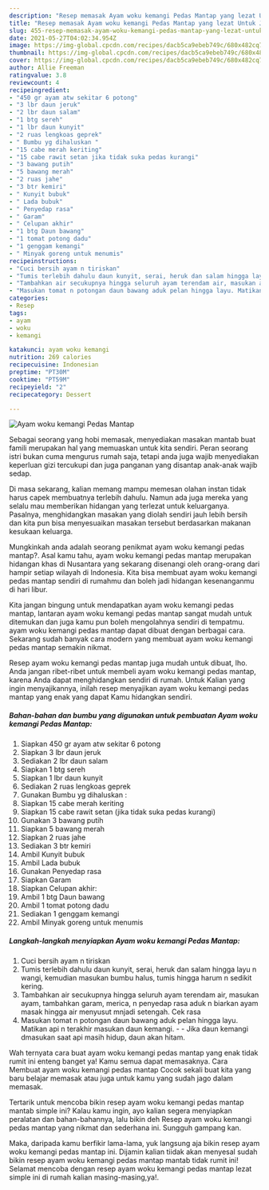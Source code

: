```yaml
---
description: "Resep memasak Ayam woku kemangi Pedas Mantap yang lezat Untuk Jualan"
title: "Resep memasak Ayam woku kemangi Pedas Mantap yang lezat Untuk Jualan"
slug: 455-resep-memasak-ayam-woku-kemangi-pedas-mantap-yang-lezat-untuk-jualan
date: 2021-05-27T04:02:34.954Z
image: https://img-global.cpcdn.com/recipes/dacb5ca9ebeb749c/680x482cq70/ayam-woku-kemangi-pedas-mantap-foto-resep-utama.jpg
thumbnail: https://img-global.cpcdn.com/recipes/dacb5ca9ebeb749c/680x482cq70/ayam-woku-kemangi-pedas-mantap-foto-resep-utama.jpg
cover: https://img-global.cpcdn.com/recipes/dacb5ca9ebeb749c/680x482cq70/ayam-woku-kemangi-pedas-mantap-foto-resep-utama.jpg
author: Allie Freeman
ratingvalue: 3.8
reviewcount: 4
recipeingredient:
- "450 gr ayam atw sekitar 6 potong"
- "3 lbr daun jeruk"
- "2 lbr daun salam"
- "1 btg sereh"
- "1 lbr daun kunyit"
- "2 ruas lengkoas geprek"
- " Bumbu yg dihaluskan "
- "15 cabe merah keriting"
- "15 cabe rawit setan jika tidak suka pedas kurangi"
- "3 bawang putih"
- "5 bawang merah"
- "2 ruas jahe"
- "3 btr kemiri"
- " Kunyit bubuk"
- " Lada bubuk"
- " Penyedap rasa"
- " Garam"
- " Celupan akhir"
- "1 btg Daun bawang"
- "1 tomat potong dadu"
- "1 genggam kemangi"
- " Minyak goreng untuk menumis"
recipeinstructions:
- "Cuci bersih ayam n tiriskan"
- "Tumis terlebih dahulu daun kunyit, serai, heruk dan salam hingga layu n wangi, kemudian masukan bumbu halus, tumis hingga harum n sedikit kering."
- "Tambahkan air secukupnya hingga seluruh ayam terendam air, masukan ayam, tambahkan garam, merica, n penyedap rasa aduk n biarkan ayam masak hingga air menyusut mnjadi setengah. Cek rasa"
- "Masukan tomat n potongan daun bawang aduk pelan hingga layu. Matikan api n terakhir masukan daun kemangi.  Jika daun kemangi dmasukan saat api masih hidup, daun akan hitam."
categories:
- Resep
tags:
- ayam
- woku
- kemangi

katakunci: ayam woku kemangi 
nutrition: 269 calories
recipecuisine: Indonesian
preptime: "PT30M"
cooktime: "PT59M"
recipeyield: "2"
recipecategory: Dessert

---
```



![Ayam woku kemangi Pedas Mantap](https://img-global.cpcdn.com/recipes/dacb5ca9ebeb749c/680x482cq70/ayam-woku-kemangi-pedas-mantap-foto-resep-utama.jpg)

Sebagai seorang yang hobi memasak, menyediakan masakan mantab buat famili merupakan hal yang memuaskan untuk kita sendiri. Peran seorang istri bukan cuma mengurus rumah saja, tetapi anda juga wajib menyediakan keperluan gizi tercukupi dan juga panganan yang disantap anak-anak wajib sedap.

Di masa  sekarang, kalian memang mampu memesan olahan instan tidak harus capek membuatnya terlebih dahulu. Namun ada juga mereka yang selalu mau memberikan hidangan yang terlezat untuk keluarganya. Pasalnya, menghidangkan masakan yang diolah sendiri jauh lebih bersih dan kita pun bisa menyesuaikan masakan tersebut berdasarkan makanan kesukaan keluarga. 



Mungkinkah anda adalah seorang penikmat ayam woku kemangi pedas mantap?. Asal kamu tahu, ayam woku kemangi pedas mantap merupakan hidangan khas di Nusantara yang sekarang disenangi oleh orang-orang dari hampir setiap wilayah di Indonesia. Kita bisa membuat ayam woku kemangi pedas mantap sendiri di rumahmu dan boleh jadi hidangan kesenanganmu di hari libur.

Kita jangan bingung untuk mendapatkan ayam woku kemangi pedas mantap, lantaran ayam woku kemangi pedas mantap sangat mudah untuk ditemukan dan juga kamu pun boleh mengolahnya sendiri di tempatmu. ayam woku kemangi pedas mantap dapat dibuat dengan berbagai cara. Sekarang sudah banyak cara modern yang membuat ayam woku kemangi pedas mantap semakin nikmat.

Resep ayam woku kemangi pedas mantap juga mudah untuk dibuat, lho. Anda jangan ribet-ribet untuk membeli ayam woku kemangi pedas mantap, karena Anda dapat menghidangkan sendiri di rumah. Untuk Kalian yang ingin menyajikannya, inilah resep menyajikan ayam woku kemangi pedas mantap yang enak yang dapat Kamu hidangkan sendiri.

<!--inarticleads1-->

##### Bahan-bahan dan bumbu yang digunakan untuk pembuatan Ayam woku kemangi Pedas Mantap:

1. Siapkan 450 gr ayam atw sekitar 6 potong
1. Siapkan 3 lbr daun jeruk
1. Sediakan 2 lbr daun salam
1. Siapkan 1 btg sereh
1. Siapkan 1 lbr daun kunyit
1. Sediakan 2 ruas lengkoas geprek
1. Gunakan  Bumbu yg dihaluskan :
1. Siapkan 15 cabe merah keriting
1. Siapkan 15 cabe rawit setan (jika tidak suka pedas kurangi)
1. Gunakan 3 bawang putih
1. Siapkan 5 bawang merah
1. Siapkan 2 ruas jahe
1. Sediakan 3 btr kemiri
1. Ambil  Kunyit bubuk
1. Ambil  Lada bubuk
1. Gunakan  Penyedap rasa
1. Siapkan  Garam
1. Siapkan  Celupan akhir:
1. Ambil 1 btg Daun bawang
1. Ambil 1 tomat potong dadu
1. Sediakan 1 genggam kemangi
1. Ambil  Minyak goreng untuk menumis




<!--inarticleads2-->

##### Langkah-langkah menyiapkan Ayam woku kemangi Pedas Mantap:

1. Cuci bersih ayam n tiriskan
1. Tumis terlebih dahulu daun kunyit, serai, heruk dan salam hingga layu n wangi, kemudian masukan bumbu halus, tumis hingga harum n sedikit kering.
1. Tambahkan air secukupnya hingga seluruh ayam terendam air, masukan ayam, tambahkan garam, merica, n penyedap rasa aduk n biarkan ayam masak hingga air menyusut mnjadi setengah. Cek rasa
1. Masukan tomat n potongan daun bawang aduk pelan hingga layu. Matikan api n terakhir masukan daun kemangi. -  - Jika daun kemangi dmasukan saat api masih hidup, daun akan hitam.




Wah ternyata cara buat ayam woku kemangi pedas mantap yang enak tidak rumit ini enteng banget ya! Kamu semua dapat memasaknya. Cara Membuat ayam woku kemangi pedas mantap Cocok sekali buat kita yang baru belajar memasak atau juga untuk kamu yang sudah jago dalam memasak.

Tertarik untuk mencoba bikin resep ayam woku kemangi pedas mantap mantab simple ini? Kalau kamu ingin, ayo kalian segera menyiapkan peralatan dan bahan-bahannya, lalu bikin deh Resep ayam woku kemangi pedas mantap yang nikmat dan sederhana ini. Sungguh gampang kan. 

Maka, daripada kamu berfikir lama-lama, yuk langsung aja bikin resep ayam woku kemangi pedas mantap ini. Dijamin kalian tiidak akan menyesal sudah bikin resep ayam woku kemangi pedas mantap mantab tidak rumit ini! Selamat mencoba dengan resep ayam woku kemangi pedas mantap lezat simple ini di rumah kalian masing-masing,ya!.

